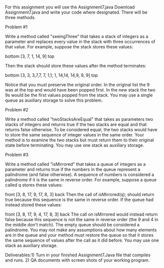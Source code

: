 For this assignment you will use the Assignment7.java   Download Assignment7.java and write your code where designated.  There will be three methods.

Problem #1

Write a method called "seeingThree" that takes a stack of integers as a parameter and replaces every value in the stack with three occurrences of that value. For example, suppose the stack stores these values:

bottom [3, 7, 1, 14, 9] top

Then the stack should store these values after the method terminates:

bottom [3, 3, 3,7,7, 7, 1,1, 1, 14,14, 14,9, 9, 9] top

Notice that you must preserve the original order. In the original list the 9 was at the top and would have been popped first. In the new stack the two 9s would be the first values popped from the stack. You may use a single queue as auxiliary storage to solve this problem.

Problem #2

Write a method called "twoStacksAreEqual" that takes as parameters two stacks of integers and returns true if the two stacks are equal and that returns false otherwise. To be considered equal, the two stacks would have to store the same sequence of integer values in the same order. Your method is to examine the two stacks but must return them to their original state before terminating. You may use one stack as auxiliary storage.

Problem #3

Write a method called "isMirrored" that takes a queue of integers as a parameter and returns true if the numbers in the queue represent a palindrome (and false otherwise). A sequence of numbers is considered a palindrome if it is the same in reverse order. For example, suppose a queue called q stores these values:

front [3, 8, 17, 9, 17, 8, 3] back
Then the call of isMirrored(q); should return true because this sequence is the same in reverse order. If the queue had instead stored these values:

front [3, 8, 17, 9, 4, 17, 8, 3] back
The call on isMirrored would instead return false because this sequence is not the same in reverse order (the 9 and 4 in the middle don't match). The empty queue should be considered a palindrome. You may not make any assumptions about how many elements are in the queue and your method must restore the queue so that it stores the same sequence of values after the call as it did before. You may use one stack as auxiliary storage.

 

 Deliverables:1) Turn in your finished Assignment7.Java file that compiles and runs.  2) QA documents with screen shots of your working program.
